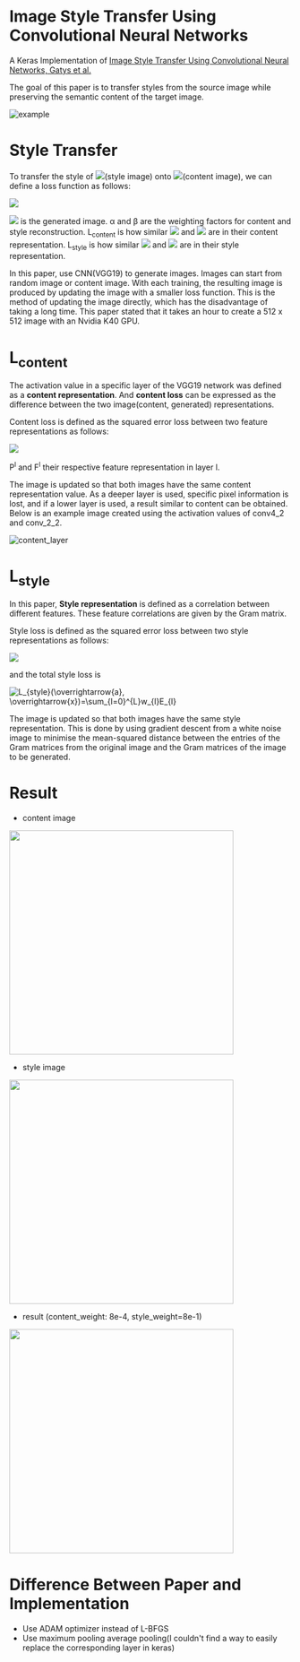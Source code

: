 # Image Style Transfer Using Convolutional Neural Networks
A Keras Implementation of [Image Style Transfer Using Convolutional Neural Networks, Gatys et al.](https://www.cv-foundation.org/openaccess/content_cvpr_2016/papers/Gatys_Image_Style_Transfer_CVPR_2016_paper.pdf)  

The goal of this paper is to transfer styles from the source image while preserving the semantic content of the target image.

![example](images/example.png)

# Style Transfer
To transfer the style of <img src="https://latex.codecogs.com/svg.image?\vec{a&space;}"/>(style image) onto <img src="https://latex.codecogs.com/svg.image?\vec{p&space;}"/>(content image), we can define a loss function as follows:  

<img src="https://latex.codecogs.com/svg.image?L_{total}(\overrightarrow{p},&space;\overrightarrow{a},&space;\overrightarrow{x})=&space;\alpha&space;L_{content}(\overrightarrow{p},&space;\overrightarrow{x})&space;&plus;&space;\beta&space;L_{style}(\overrightarrow{a},&space;\overrightarrow{x})"/>

<img src="https://latex.codecogs.com/svg.image?\vec{x&space;}"/> is the generated image. α and β are the weighting factors for content and style reconstruction.  L<sub>content</sub> is how similar <img src="https://latex.codecogs.com/svg.image?\vec{p&space;}"/> and <img src="https://latex.codecogs.com/svg.image?\vec{x&space;}"/> are in their content representation. L<sub>style</sub> is how similar <img src="https://latex.codecogs.com/svg.image?\vec{a&space;}"/> and <img src="https://latex.codecogs.com/svg.image?\vec{x&space;}"/> are in their style representation.

In this paper, use CNN(VGG19) to generate images. Images can start from random image or content image. With each training, the resulting image is produced by updating the image with a smaller loss function. This is the method of updating the image directly, which has the disadvantage of taking a long time. This paper stated that it takes an hour to create a 512 x 512 image with an Nvidia K40 GPU.

# L<sub>content</sub>
The activation value in a specific layer of the VGG19 network was defined as a **content representation**. And **content loss** can be expressed as the difference between the two image(content, generated) representations.  

Content loss is defined as the squared error loss between two feature representations as follows:  

<img src="https://latex.codecogs.com/svg.image?L_{content}(\overrightarrow{p},&space;\overrightarrow{x},&space;l)&space;=&space;\frac{1}{2}\sum_{i,&space;j}^{}(F_{ij}^{l}-P_{ij}^{l})^2"/>

P<sup>l</sup> and F<sup>l</sup> their respective feature representation in layer l.  

The image is updated so that both images have the same content representation value. As a deeper layer is used, specific pixel information is lost, and if a lower layer is used, a result similar to content can be obtained. Below is an example image created using the activation values of conv4_2 and conv_2_2.  

![content_layer](images/content_layer.png)

# L<sub>style</sub>
In this paper, **Style representation** is defined as a correlation between different features. These feature correlations are given by the Gram matrix.

Style loss is defined as the squared error loss between two style representations as follows:  

<img src="https://latex.codecogs.com/svg.image?E_{l}=\frac{1}{4&space;N_{l}^{2}&space;M_{l}^{2}}&space;\sum_{i,j}^{}(G_{ij}^{l}&space;-&space;A_{ij}^{l})^{2}"/>

and the total style loss is  

<img src="https://latex.codecogs.com/svg.image?L_{style}(\overrightarrow{a},&space;\overrightarrow{x})=\sum_{l=0}^{L}w_{l}E_{l}" title="L_{style}(\overrightarrow{a}, \overrightarrow{x})=\sum_{l=0}^{L}w_{l}E_{l}" />

The image is updated so that both images have the same style representation. This is done by using gradient descent from a white noise image to minimise the mean-squared distance between the entries of the Gram matrices from the original image and the Gram matrices of the image to be generated.

# Result
- content image
<img src="codes/dataset/paris.jpg" width="400">

- style image
<img src="codes/dataset/starry_night.jpg" width="400">

- result (content_weight: 8e-4, style_weight=8e-1)
<img src="codes/result/result_3000_0.000800_0.800000.png" width="400">

# Difference Between Paper and Implementation
- Use ADAM optimizer instead of L-BFGS
- Use maximum pooling average pooling(I couldn't find a way to easily replace the corresponding layer in keras)
